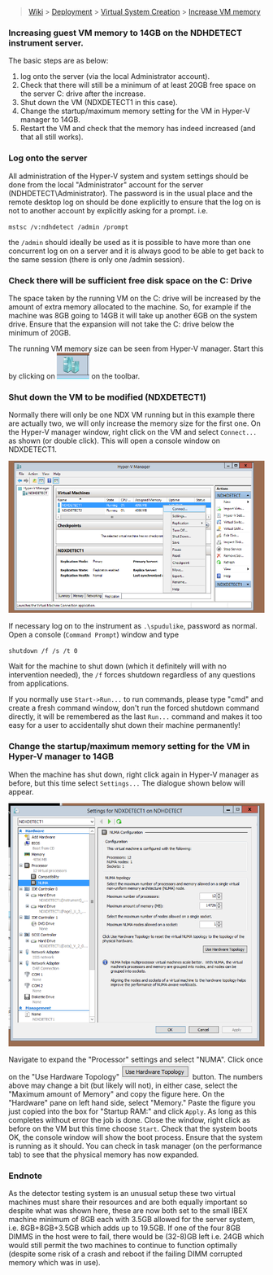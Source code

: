 > [Wiki](Home) > [Deployment](Deployment) > [Virtual System Creation](Virtual-System-Creation) > [Increase VM memory](Increase-VM-Memory)

### Increasing guest VM memory to 14GB on the NDHDETECT instrument server.
The basic steps are as below:
1) log onto the server (via the local Administrator account).
2) Check that there will still be a minimum of at least 20GB free space on the server C: drive after the increase.
3) Shut down the VM (NDXDETECT1 in this case).
4) Change the startup/maximum memory setting for the VM in Hyper-V manager to 14GB.
5) Restart the VM and check that the memory has indeed increased (and that all still works).

### Log onto the server
All administration of the Hyper-V system and system settings should be done from the local "Administrator" account for the server (NDHDETECT\Administrator).  The password is in the usual place and the remote desktop log on should be done explicitly to ensure that the log on is not to another account by explicitly asking for a prompt. i.e.

`mstsc /v:ndhdetect /admin /prompt`

the `/admin` should ideally be used as it is possible to have more than one concurrent log on on a server and it is always good to be able to get back to the same session (there is only one /admin session).

### Check there will be sufficient free disk space on the C: Drive
The space taken by the running VM on the C: drive will be increased by the amount of extra memory allocated to the machine.  So, for example if the machine was 8GB going to 14GB it will take up another 6GB on the system drive.  Ensure that the expansion will not take the C: drive below the minimum of 20GB.

The running VM memory size can be seen from Hyper-V manager.  Start this by clicking on 
![](https://raw.githubusercontent.com/ISISComputingGroup/ibex_developers_manual/master/images/vm-memory-hyper-v-icon.png) on the toolbar.

### Shut down the VM to be modified (NDXDETECT1)
Normally there will only be one NDX VM running but in this example there are actually two, we will only increase the memory size for the first one.  On the Hyper-V manager window, right click on the VM and select `Connect...` as shown (or double click). This will open a console window on NDXDETECT1.

![](https://raw.githubusercontent.com/ISISComputingGroup/ibex_developers_manual/master/images/vm-memory-connect-to-vm.png)

If necessary log on to the instrument as `.\spudulike`, password as normal.  Open a console (`Command Prompt`) window and type

`shutdown /f /s /t 0`

Wait for the machine to shut down (which it definitely will with no intervention needed), the `/f` forces shutdown regardless of any questions from applications.

If you normally use `Start->Run...` to run commands, please type "cmd" and create a fresh command window, don't run the forced shutdown command directly, it will be remembered as the last `Run...` command and makes it too easy for a user to accidentally shut down their machine permanently!

### Change the startup/maximum memory setting for the VM in Hyper-V manager to 14GB
When the machine has shut down, right click again in Hyper-V manager as before, but this time select `Settings...` The dialogue shown below will appear.

![](https://raw.githubusercontent.com/ISISComputingGroup/ibex_developers_manual/master/images/vm-memory-change-memory.png)

  Navigate to expand the "Processor" settings and select "NUMA".  Click once on the "Use Hardware Topology"
![](https://raw.githubusercontent.com/ISISComputingGroup/ibex_developers_manual/master/images/vm-memory-use-hardware-topology.png)
 button.  The numbers above may change a bit (but likely will not), in either case, select the "Maximum amount of Memory" and copy the figure here.  On the "Hardware" pane on left hand side, select "Memory." Paste the figure you just copied into the box for "Startup RAM:" and click `Apply`.   As long as this completes without error the job is done.  Close the window, right click as before on the VM but this time choose `Start`.  Check that the system boots OK, the console window will show the boot process.  Ensure that the system is running as it should.  You can check in task manager (on the performance tab) to see that the physical memory has now expanded.

### Endnote
As the detector testing system is an unusual setup these two virtual machines must share their resources and are both equally important so despite what was shown here, these are now both set to the small IBEX machine minimum of 8GB each with 3.5GB allowed for the server system, i.e. 8GB+8GB+3.5GB which adds up to 19.5GB.  If one of the four 8GB DIMMS in the host were to fail, there would be (32-8)GB left i.e. 24GB which would still permit the two machines to continue to function optimally (despite some risk of a crash and reboot if the failing DIMM corrupted memory which was in use).
